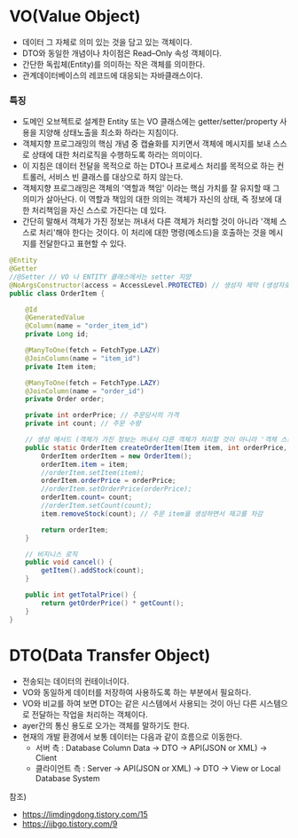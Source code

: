 # VO(Value Object)
- 데이터 그 자체로 의미 있는 것을 담고 있는 객체이다.
- DTO와 동일한 개념이나 차이점은 Read–Only 속성 객체이다.
- 간단한 독립체(Entity)를 의미하는 작은 객체를 의미한다. 
- 관계데이터베이스의 레코드에 대응되는 자바클래스이다.

### 특징
- 도메인 오브젝트로 설계한 Entity 또는 VO 클래스에는 getter/setter/property 사용을 지양해 상태노출을 최소화 하라는 지침이다.
- 객체지향 프로그래밍의 핵심 개념 중 캡슐화를 지키면서 객체에 메시지를 보내 스스로 상태에 대한 처리로직을 수행하도록 하라는 의미이다.
- 이 지침은 데이터 전달을 목적으로 하는 DTO나 프로세스 처리를 목적으로 하는 컨트롤러, 서비스 빈 클래스를 대상으로 하지 않는다.
- 객체지향 프로그래밍은 객체의 '역할과 책임' 이라는 핵심 가치를 잘 유지할 때 그 의미가 살아난다. 이 역할과 책임의 대한 의의는 객체가 자신의 상태, 즉 정보에 대한 처리책임을 자신 스스로 가진다는 데 있다.
- 간단히 말해서 객체가 가진 정보는 꺼내서 다른 객체가 처리할 것이 아니라 '객체 스스로 처리'해야 한다는 것이다. 이 처리에 대한 명령(메소드)을 호출하는 것을 메시지를 전달한다고 표현할 수 있다.
```java
@Entity
@Getter
//@Setter // VO 나 ENTITY 클래스에서는 setter 지양
@NoArgsConstructor(access = AccessLevel.PROTECTED) // 생성자 제약 (생성자로 생성하지 않고 createOrderItem 로 생성하도록 제약)
public class OrderItem {

    @Id
    @GeneratedValue
    @Column(name = "order_item_id")
    private Long id;

    @ManyToOne(fetch = FetchType.LAZY)
    @JoinColumn(name = "item_id")
    private Item item;

    @ManyToOne(fetch = FetchType.LAZY)
    @JoinColumn(name = "order_id")
    private Order order;

    private int orderPrice; // 주문당시의 가격
    private int count; // 주문 수량

    // 생성 메서드 (객체가 가진 정보는 꺼내서 다른 객체가 처리할 것이 아니라 '객체 스스로 처리')
    public static OrderItem createOrderItem(Item item, int orderPrice, int count) {
        OrderItem orderItem = new OrderItem();
        orderItem.item = item;
        //orderItem.setItem(item);
        orderItem.orderPrice = orderPrice;
        //orderItem.setOrderPrice(orderPrice);
        orderItem.count= count;
        //orderItem.setCount(count);
        item.removeStock(count); // 주문 item을 생성하면서 재고를 차감

        return orderItem;
    }

    // 비지니스 로직
    public void cancel() {
        getItem().addStock(count);
    }

    public int getTotalPrice() {
        return getOrderPrice() * getCount();
    }
}
```
# DTO(Data Transfer Object)
- 전송되는 데이터의 컨테이너이다.
- VO와 동일하게 데이터를 저장하여 사용하도록 하는 부분에서 필요하다.
- VO와 비교를 하여 보면 DTO는 같은 시스템에서 사용되는 것이 아닌 다른 시스템으로 전달하는 작업을 처리하는 객체이다.
- ayer간의 통신 용도로 오가는 객체를 말하기도 한다.
- 현재의 개발 환경에서 보통 데이터는 다음과 같이 흐름으로 이동한다.
    - 서버 측 : Database Column Data -> DTO -> API(JSON or XML) -> Client
    - 클라이언트 측 : Server -> API(JSON or XML) -> DTO -> View or Local Database System


참조)
- https://limdingdong.tistory.com/15
- https://ijbgo.tistory.com/9
